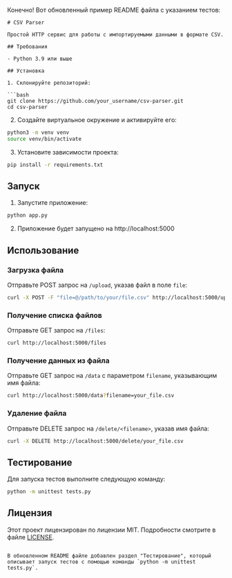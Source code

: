 Конечно! Вот обновленный пример README файла с указанием тестов:

```
# CSV Parser

Простой HTTP сервис для работы с импортируемыми данными в формате CSV.

## Требования

- Python 3.9 или выше

## Установка

1. Склонируйте репозиторий:

```bash
git clone https://github.com/your_username/csv-parser.git
cd csv-parser
```

2. Создайте виртуальное окружение и активируйте его:

```bash
python3 -m venv venv
source venv/bin/activate
```

3. Установите зависимости проекта:

```bash
pip install -r requirements.txt
```

## Запуск

1. Запустите приложение:

```bash
python app.py
```

2. Приложение будет запущено на http://localhost:5000

## Использование

### Загрузка файла

Отправьте POST запрос на `/upload`, указав файл в поле `file`:

```bash
curl -X POST -F "file=@/path/to/your/file.csv" http://localhost:5000/upload
```

### Получение списка файлов

Отправьте GET запрос на `/files`:

```bash
curl http://localhost:5000/files
```

### Получение данных из файла

Отправьте GET запрос на `/data` с параметром `filename`, указывающим имя файла:

```bash
curl http://localhost:5000/data?filename=your_file.csv
```

### Удаление файла

Отправьте DELETE запрос на `/delete/<filename>`, указав имя файла:

```bash
curl -X DELETE http://localhost:5000/delete/your_file.csv
```

## Тестирование

Для запуска тестов выполните следующую команду:

```bash
python -m unittest tests.py
```

## Лицензия

Этот проект лицензирован по лицензии MIT. Подробности смотрите в файле [LICENSE](LICENSE).
```

В обновленном README файле добавлен раздел "Тестирование", который описывает запуск тестов с помощью команды `python -m unittest tests.py`.
